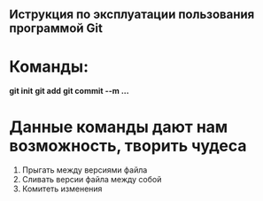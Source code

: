 ## Иструкция по эксплуатации пользования программой Git
# Команды:
**git init**
**git add**
**git commit --m ...**
# Данные команды дают нам возможность, творить чудеса
1. Прыгать между версиями файла
2. Сливать версии файла между собой 
3. Комитеть изменения 